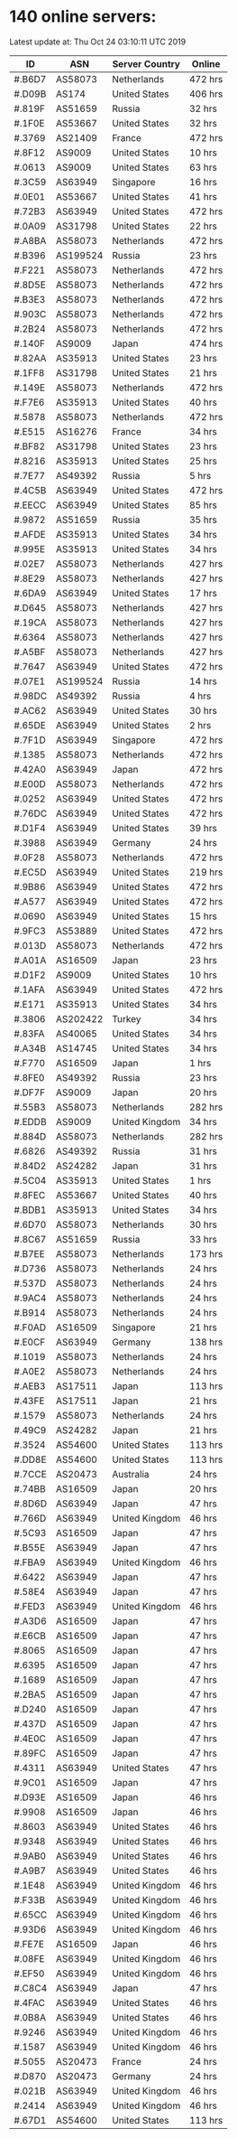 # 140 online servers:

Latest update at: Thu Oct 24 03:10:11 UTC 2019

| ID | ASN | Server Country | Online |
| -- | --- | -------------- | ------ |
| #.B6D7 | AS58073 | Netherlands | 472 hrs |
| #.D09B | AS174 | United States | 406 hrs |
| #.819F | AS51659 | Russia | 32 hrs |
| #.1F0E | AS53667 | United States | 32 hrs |
| #.3769 | AS21409 | France | 472 hrs |
| #.8F12 | AS9009 | United States | 10 hrs |
| #.0613 | AS9009 | United States | 63 hrs |
| #.3C59 | AS63949 | Singapore | 16 hrs |
| #.0E01 | AS53667 | United States | 41 hrs |
| #.72B3 | AS63949 | United States | 472 hrs |
| #.0A09 | AS31798 | United States | 22 hrs |
| #.A8BA | AS58073 | Netherlands | 472 hrs |
| #.B396 | AS199524 | Russia | 23 hrs |
| #.F221 | AS58073 | Netherlands | 472 hrs |
| #.8D5E | AS58073 | Netherlands | 472 hrs |
| #.B3E3 | AS58073 | Netherlands | 472 hrs |
| #.903C | AS58073 | Netherlands | 472 hrs |
| #.2B24 | AS58073 | Netherlands | 472 hrs |
| #.140F | AS9009 | Japan | 474 hrs |
| #.82AA | AS35913 | United States | 23 hrs |
| #.1FF8 | AS31798 | United States | 21 hrs |
| #.149E | AS58073 | Netherlands | 472 hrs |
| #.F7E6 | AS35913 | United States | 40 hrs |
| #.5878 | AS58073 | Netherlands | 472 hrs |
| #.E515 | AS16276 | France | 34 hrs |
| #.BF82 | AS31798 | United States | 23 hrs |
| #.8216 | AS35913 | United States | 25 hrs |
| #.7E77 | AS49392 | Russia | 5 hrs |
| #.4C5B | AS63949 | United States | 472 hrs |
| #.EECC | AS63949 | United States | 85 hrs |
| #.9872 | AS51659 | Russia | 35 hrs |
| #.AFDE | AS35913 | United States | 34 hrs |
| #.995E | AS35913 | United States | 34 hrs |
| #.02E7 | AS58073 | Netherlands | 427 hrs |
| #.8E29 | AS58073 | Netherlands | 427 hrs |
| #.6DA9 | AS63949 | United States | 17 hrs |
| #.D645 | AS58073 | Netherlands | 427 hrs |
| #.19CA | AS58073 | Netherlands | 427 hrs |
| #.6364 | AS58073 | Netherlands | 427 hrs |
| #.A5BF | AS58073 | Netherlands | 427 hrs |
| #.7647 | AS63949 | United States | 472 hrs |
| #.07E1 | AS199524 | Russia | 14 hrs |
| #.98DC | AS49392 | Russia | 4 hrs |
| #.AC62 | AS63949 | United States | 30 hrs |
| #.65DE | AS63949 | United States | 2 hrs |
| #.7F1D | AS63949 | Singapore | 472 hrs |
| #.1385 | AS58073 | Netherlands | 472 hrs |
| #.42A0 | AS63949 | Japan | 472 hrs |
| #.E00D | AS58073 | Netherlands | 472 hrs |
| #.0252 | AS63949 | United States | 472 hrs |
| #.76DC | AS63949 | United States | 472 hrs |
| #.D1F4 | AS63949 | United States | 39 hrs |
| #.3988 | AS63949 | Germany | 24 hrs |
| #.0F28 | AS58073 | Netherlands | 472 hrs |
| #.EC5D | AS63949 | United States | 219 hrs |
| #.9B86 | AS63949 | United States | 472 hrs |
| #.A577 | AS63949 | United States | 472 hrs |
| #.0690 | AS63949 | United States | 15 hrs |
| #.9FC3 | AS53889 | United States | 472 hrs |
| #.013D | AS58073 | Netherlands | 472 hrs |
| #.A01A | AS16509 | Japan | 23 hrs |
| #.D1F2 | AS9009 | United States | 10 hrs |
| #.1AFA | AS63949 | United States | 472 hrs |
| #.E171 | AS35913 | United States | 34 hrs |
| #.3806 | AS202422 | Turkey | 34 hrs |
| #.83FA | AS40065 | United States | 34 hrs |
| #.A34B | AS14745 | United States | 34 hrs |
| #.F770 | AS16509 | Japan | 1 hrs |
| #.8FE0 | AS49392 | Russia | 23 hrs |
| #.DF7F | AS9009 | Japan | 20 hrs |
| #.55B3 | AS58073 | Netherlands | 282 hrs |
| #.EDDB | AS9009 | United Kingdom | 34 hrs |
| #.884D | AS58073 | Netherlands | 282 hrs |
| #.6826 | AS49392 | Russia | 31 hrs |
| #.84D2 | AS24282 | Japan | 31 hrs |
| #.5C04 | AS35913 | United States | 1 hrs |
| #.8FEC | AS53667 | United States | 40 hrs |
| #.BDB1 | AS35913 | United States | 34 hrs |
| #.6D70 | AS58073 | Netherlands | 30 hrs |
| #.8C67 | AS51659 | Russia | 33 hrs |
| #.B7EE | AS58073 | Netherlands | 173 hrs |
| #.D736 | AS58073 | Netherlands | 24 hrs |
| #.537D | AS58073 | Netherlands | 24 hrs |
| #.9AC4 | AS58073 | Netherlands | 24 hrs |
| #.B914 | AS58073 | Netherlands | 24 hrs |
| #.F0AD | AS16509 | Singapore | 21 hrs |
| #.E0CF | AS63949 | Germany | 138 hrs |
| #.1019 | AS58073 | Netherlands | 24 hrs |
| #.A0E2 | AS58073 | Netherlands | 24 hrs |
| #.AEB3 | AS17511 | Japan | 113 hrs |
| #.43FE | AS17511 | Japan | 21 hrs |
| #.1579 | AS58073 | Netherlands | 24 hrs |
| #.49C9 | AS24282 | Japan | 21 hrs |
| #.3524 | AS54600 | United States | 113 hrs |
| #.DD8E | AS54600 | United States | 113 hrs |
| #.7CCE | AS20473 | Australia | 24 hrs |
| #.74BB | AS16509 | Japan | 20 hrs |
| #.8D6D | AS63949 | Japan | 47 hrs |
| #.766D | AS63949 | United Kingdom | 46 hrs |
| #.5C93 | AS16509 | Japan | 47 hrs |
| #.B55E | AS63949 | Japan | 47 hrs |
| #.FBA9 | AS63949 | United Kingdom | 46 hrs |
| #.6422 | AS63949 | Japan | 47 hrs |
| #.58E4 | AS63949 | Japan | 47 hrs |
| #.FED3 | AS63949 | United Kingdom | 46 hrs |
| #.A3D6 | AS16509 | Japan | 47 hrs |
| #.E6CB | AS16509 | Japan | 47 hrs |
| #.8065 | AS16509 | Japan | 47 hrs |
| #.6395 | AS16509 | Japan | 47 hrs |
| #.1689 | AS16509 | Japan | 47 hrs |
| #.2BA5 | AS16509 | Japan | 47 hrs |
| #.D240 | AS16509 | Japan | 47 hrs |
| #.437D | AS16509 | Japan | 47 hrs |
| #.4E0C | AS16509 | Japan | 47 hrs |
| #.89FC | AS16509 | Japan | 47 hrs |
| #.4311 | AS63949 | United States | 47 hrs |
| #.9C01 | AS16509 | Japan | 47 hrs |
| #.D93E | AS16509 | Japan | 46 hrs |
| #.9908 | AS16509 | Japan | 46 hrs |
| #.8603 | AS63949 | United States | 46 hrs |
| #.9348 | AS63949 | United States | 46 hrs |
| #.9AB0 | AS63949 | United States | 46 hrs |
| #.A9B7 | AS63949 | United States | 46 hrs |
| #.1E48 | AS63949 | United Kingdom | 46 hrs |
| #.F33B | AS63949 | United Kingdom | 46 hrs |
| #.65CC | AS63949 | United Kingdom | 46 hrs |
| #.93D6 | AS63949 | United Kingdom | 46 hrs |
| #.FE7E | AS16509 | Japan | 46 hrs |
| #.08FE | AS63949 | United Kingdom | 46 hrs |
| #.EF50 | AS63949 | United Kingdom | 46 hrs |
| #.C8C4 | AS63949 | Japan | 47 hrs |
| #.4FAC | AS63949 | United States | 46 hrs |
| #.0B8A | AS63949 | United States | 46 hrs |
| #.9246 | AS63949 | United Kingdom | 46 hrs |
| #.1587 | AS63949 | United Kingdom | 46 hrs |
| #.5055 | AS20473 | France | 24 hrs |
| #.D870 | AS20473 | Germany | 24 hrs |
| #.021B | AS63949 | United Kingdom | 46 hrs |
| #.2414 | AS63949 | United Kingdom | 46 hrs |
| #.67D1 | AS54600 | United States | 113 hrs |

